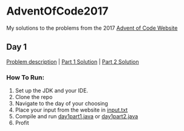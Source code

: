 # AdventOfCode2017
My solutions to the problems from the 2017 [Advent of Code Website](http://adventofcode.com/2017)


## Day 1

[Problem description](https://adventofcode.com/2017/day/1) | [Part 1 Solution](day1part1.java) | [Part 2 Solution](day1part2.java)

### How To Run:
1. Set up the JDK and your IDE.
2. Clone the repo
3. Navigate to the day of your choosing
4. Place your input from the website in [input.txt](input.txt)
5. Compile and run [day1part1.java](day1part1.java) or [day1part2.java](day1part2.java)
6. Profit
